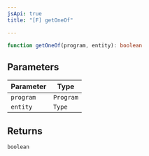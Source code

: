 ```yaml
---
jsApi: true
title: "[F] getOneOf"

---
```

```ts
function getOneOf(program, entity): boolean
```

## Parameters

| Parameter | Type |
| ------ | ------ |
| `program` | `Program` |
| `entity` | `Type` |

## Returns

`boolean`
